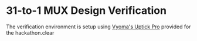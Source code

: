 # 31-to-1 MUX Design Verification

The verification environment is setup using [Vyoma's Uptick Pro](https://vyomasystems.com) provided for the hackathon.clear